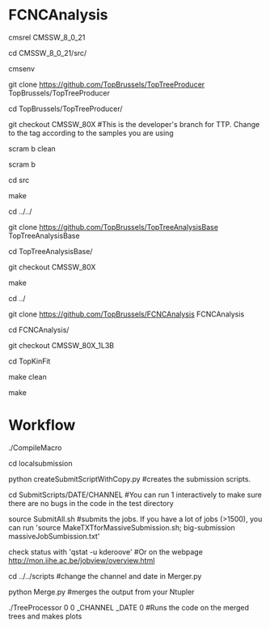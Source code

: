 # FCNCAnalysis

cmsrel CMSSW_8_0_21

cd CMSSW_8_0_21/src/

cmsenv


git clone https://github.com/TopBrussels/TopTreeProducer TopBrussels/TopTreeProducer

cd TopBrussels/TopTreeProducer/

git checkout CMSSW_80X #This is the developer's branch for TTP. Change to the tag according to the samples you are using

scram b clean

scram b

cd src

make

cd ../../



git clone https://github.com/TopBrussels/TopTreeAnalysisBase TopTreeAnalysisBase

cd TopTreeAnalysisBase/

git checkout CMSSW_80X

make

cd ../



git clone https://github.com/TopBrussels/FCNCAnalysis FCNCAnalysis

cd FCNCAnalysis/

git checkout CMSSW_80X_1L3B

cd TopKinFit

make clean

make


# Workflow

./CompileMacro

cd localsubmission

python createSubmitScriptWithCopy.py #creates the submission scripts.

cd SubmitScripts/DATE/CHANNEL #You can run 1 interactively to make sure there are no bugs in the code in the test directory

source SubmitAll.sh #submits the jobs. If you have a lot of jobs (>1500), you can run 'source MakeTXTforMassiveSubmission.sh; big-submission massiveJobSumbission.txt'

check status with 'qstat -u kderoove' #Or on the webpage http://mon.iihe.ac.be/jobview/overview.html

cd ../../scripts #change the channel and date in Merger.py

python Merge.py #merges the output from your Ntupler

./TreeProcessor 0 0 _CHANNEL _DATE 0 #Runs the code on the merged trees and makes plots


